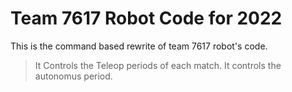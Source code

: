 # Team 7617 Robot Code for 2022
This is the command based rewrite of team 7617 robot's code.

> It Controls the Teleop periods of each match.
> It controls the autonomus period. 